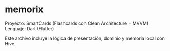 # memorix

Proyecto: SmartCards (Flashcards con Clean Architecture + MVVM)
Lenguaje: Dart (Flutter)

Este archivo incluye la lógica de presentación, dominio y memoria local con Hive.